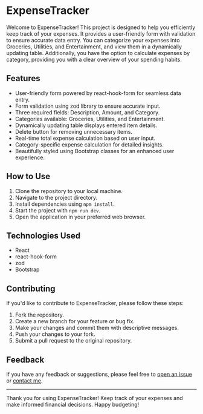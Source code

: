 # ExpenseTracker

Welcome to ExpenseTracker! This project is designed to help you efficiently keep track of your expenses. It provides a user-friendly form with validation to ensure accurate data entry. You can categorize your expenses into Groceries, Utilities, and Entertainment, and view them in a dynamically updating table. Additionally, you have the option to calculate expenses by category, providing you with a clear overview of your spending habits.

## Features

- User-friendly form powered by react-hook-form for seamless data entry.
- Form validation using zod library to ensure accurate input.
- Three required fields: Description, Amount, and Category.
- Categories available: Groceries, Utilities, and Entertainment.
- Dynamically updating table displays entered item details.
- Delete button for removing unnecessary items.
- Real-time total expense calculation based on user input.
- Category-specific expense calculation for detailed insights.
- Beautifully styled using Bootstrap classes for an enhanced user experience.

## How to Use

1. Clone the repository to your local machine.
2. Navigate to the project directory.
3. Install dependencies using `npm install`.
4. Start the project with `npm run dev`.
5. Open the application in your preferred web browser.

## Technologies Used

- React
- react-hook-form
- zod
- Bootstrap

## Contributing

If you'd like to contribute to ExpenseTracker, please follow these steps:

1. Fork the repository.
2. Create a new branch for your feature or bug fix.
3. Make your changes and commit them with descriptive messages.
4. Push your changes to your fork.
5. Submit a pull request to the original repository.

## Feedback

If you have any feedback or suggestions, please feel free to [open an issue](https://github.com/yourusername/ExpenseTracker/issues) or [contact me](mailto:youremail@example.com).

---

Thank you for using ExpenseTracker! Keep track of your expenses and make informed financial decisions. Happy budgeting!
